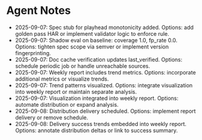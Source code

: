 # Agent Notes

- 2025-09-07: Spec stub for playhead monotonicity added. Options: add golden pass HAR or implement validator logic to enforce rule.
- 2025-09-07: Shadow eval on baseline: coverage 1.0, fp_rate 0.0. Options: tighten spec scope via semver or implement version fingerprinting.
- 2025-09-07: Doc cache verification updates last_verified. Options: schedule periodic job or handle unreachable sources.
- 2025-09-07: Weekly report includes trend metrics. Options: incorporate additional metrics or visualize trends.
- 2025-09-07: Trend patterns visualized. Options: integrate visualization into weekly report or maintain separate analysis.
- 2025-09-07: Visualization integrated into weekly report. Options: automate distribution or expand analysis.
- 2025-09-08: Distribution delivery scheduled. Options: implement report delivery or remove schedule.
- 2025-09-08: Delivery success trends embedded into weekly report. Options: annotate distribution deltas or link to success summary.
